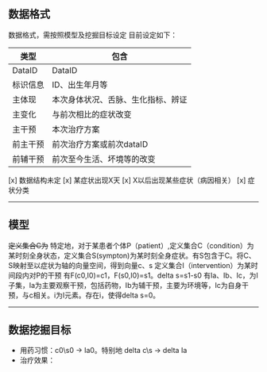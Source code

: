 
## 数据格式
数据格式，需按照模型及挖掘目标设定
目前设定如下：

| 类型 | 包含 |
| ------ | ------ |
| DataID | DataID |
| 标识信息 | ID、出生年月等 |
| 主体现 | 本次身体状况、舌脉、生化指标、辨证 |
| 主变化 | 与前次相比的症状改变 |
| 主干预 | 本次治疗方案 |
| 前主干预 | 前次治疗方案或前次dataID |
| 前辅干预 | 前次至今生活、坏境等的改变 |

[x] 数据结构未定
[x] 某症状出现X天
[x] X以后出现某些症状（病因相关）
[x] 症状分类

---
## 模型
~~定义集合C为~~
特定地，对于某患者个体P（patient）,定义集合C（condition）为某时刻全身状态，定义集合S(sympton)为某时刻全身症状。有S包含于C。将C、S映射至以症状为轴的向量空间，得到向量c、s
定义集合I（intervention）为某时间段内对P的干预
有F(c0,I0)=c1，F(s0,I0)=s1。delta s=s1-s0
有Ia、Ib、Ic，为I子集，Ia为主要观察干预，包括药物，Ib为辅干预，主要为环境等，Ic为自身干预，与c相关。i为I元素。存在i，使得delta s=0。


---
## 数据挖掘目标

- 用药习惯：c0\s0 -> Ia0。特别地 delta c\s -> delta Ia
- 治疗效果：
